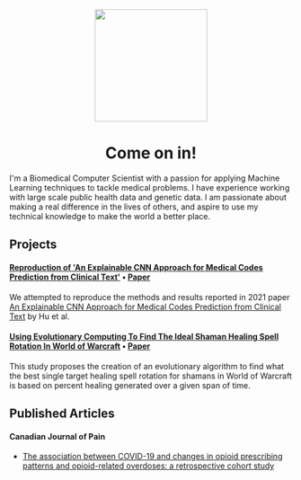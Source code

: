 <div id="header" align="center">
  <img src="https://media.giphy.com/media/YYQ6sw8jt2HRxX4uVi/giphy.gif" width="200"/>
</div>

<h1 align="center">
  Come on in!
</h1>

I'm a Biomedical Computer Scientist with a passion for applying Machine Learning techniques to tackle medical problems. I have experience working with large scale public health data and genetic data. I am passionate about making a real difference in the lives of others, and aspire to use my technical knowledge to make the world a better place.

## Projects
#### [Reproduction of 'An Explainable CNN Approach for Medical Codes Prediction from Clinical Text'](https://github.com/Alan-Dimitriev/ReproducabilityStudyExplainableCNNs)  •  [Paper](https://github.com/Alan-Dimitriev/ReproducabilityStudyExplainableCNNs/blob/main/Group_21_FINAL_REPORT.pdf)

We attempted to reproduce the methods and results reported in 2021 paper [An Explainable CNN Approach for Medical Codes Prediction from Clinical Text](https://doi.org/10.1186/s12911-021-01615-6) by Hu et al.

#### [Using Evolutionary Computing To Find The Ideal Shaman Healing Spell Rotation In World of Warcraft](https://github.com/Alan-Dimitriev/EvolutionaryComputingWoWShaman)  •  [Paper](https://github.com/Alan-Dimitriev/EvolutionaryComputingWoWShaman/blob/main/CISC_851_FINAL_PROJECT.pdf)

This study proposes the creation of an evolutionary algorithm to find what the best single target healing spell rotation for shamans in World of Warcraft is based on percent healing generated over a given span of time.


## Published Articles

#### Canadian Journal of Pain
- [The association between COVID-19 and changes in opioid prescribing patterns and opioid-related overdoses: a retrospective cohort study](https://doi.org/10.1080/24740527.2023.2176297)
